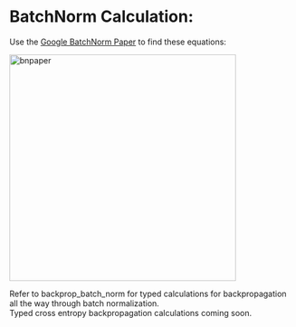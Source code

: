 # BatchNorm Calculation:
Use the [Google BatchNorm Paper](https://arxiv.org/pdf/1502.03167) to find these equations:

<img src="https://github.com/user-attachments/assets/0e8c4774-13d4-4dc5-8092-522a8562ae17" alt="bnpaper" width="400" />

Refer to backprop_batch_norm for typed calculations for backpropagation all the way through batch normalization. <br />
Typed cross entropy backpropagation calculations coming soon.
